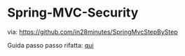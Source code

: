# Spring-MVC-Security

via: https://github.com/in28minutes/SpringMvcStepByStep

Guida passo passo rifatta: [qui](./spring.pdf)
